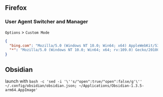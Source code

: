 ## Firefox

### User Agent Switcher and Manager

`Options` > `Custom Mode`
```json
{
  "bing.com": "Mozilla/5.0 (Windows NT 10.0; Win64; x64) AppleWebKit/537.36 (KHTML, like Gecko) Chrome/114.0.0.0 Safari/537.36 Edg/114.0.1788.0",
  "*": "Mozilla/5.0 (Windows NT 10.0; Win64; x64; rv:109.0) Gecko/20100101 Firefox/113.0"
}
```

## Obsidian
launch with
`bash -c 'sed -i '\''s/"open":true/"open":false/g'\'' ~/.config/obsidian/obsidian.json; ~/Applications/Obsidian-1.3.5-arm64.AppImage'`

